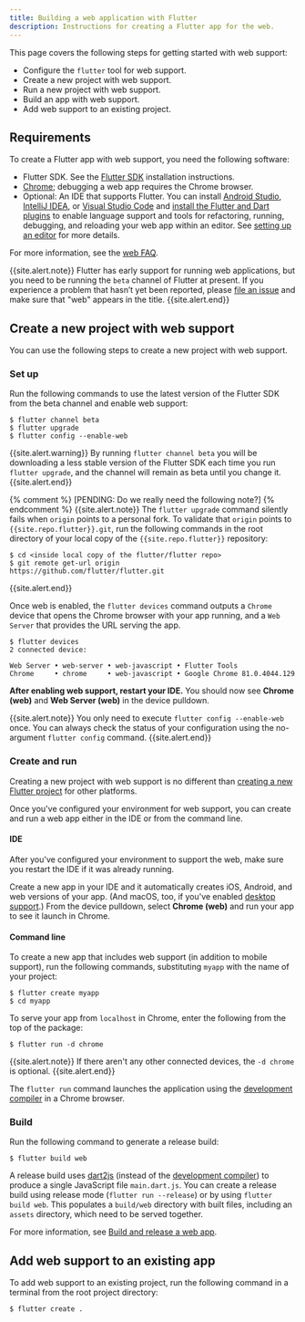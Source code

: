 ```yaml
---
title: Building a web application with Flutter
description: Instructions for creating a Flutter app for the web.
---
```


This page covers the following steps for getting started with web support:

* Configure the `flutter` tool for web support.
* Create a new project with web support.
* Run a new project with web support.
* Build an app with web support.
* Add web support to an existing project.

## Requirements

To create a Flutter app with web support,
you need the following software:

* Flutter SDK. See the
  [Flutter SDK][] installation instructions.
* [Chrome][]; debugging a web app requires
  the Chrome browser.
* Optional: An IDE that supports Flutter.
  You can install [Android Studio][], [IntelliJ IDEA][],
  or [Visual Studio Code][] and
  [install the Flutter and Dart plugins][]
  to enable language support and tools for refactoring,
  running, debugging, and reloading your web app
  within an editor. See [setting up an editor][]
  for more details.

[Android Studio]: https://developer.android.com/studio
[IntelliJ IDEA]: https://www.jetbrains.com/idea/
[Visual Studio Code]: https://code.visualstudio.com/


For more information, see the [web FAQ][].

{{site.alert.note}}
  Flutter has early support for running web applications, but
  you need to be running the `beta` channel of Flutter at present.
  If you experience a problem that hasn’t yet been reported,
  please [file an issue][] and make sure that "web" appears in the title.
{{site.alert.end}}

## Create a new project with web support

You can use the following steps
to create a new project with web support.

### Set up

Run the following commands to use the latest version of the Flutter SDK
from the beta channel and enable web support:

```terminal
$ flutter channel beta
$ flutter upgrade
$ flutter config --enable-web
```

{{site.alert.warning}}
By running `flutter channel beta` you will be downloading a less stable 
version of the Flutter SDK each time you run `flutter upgrade`, and the channel 
will remain as beta until you change it.
{{site.alert.end}}

{% comment %}
[PENDING: Do we really need the following note?]
{% endcomment %}
{{site.alert.note}}
  The `flutter upgrade` command silently fails
  when `origin` points to a personal fork.
  To validate that `origin` points to `{{site.repo.flutter}}.git`,
  run the following commands in the root directory
  of your local copy of the `{{site.repo.flutter}}` repository:

  ```terminal
  $ cd <inside local copy of the flutter/flutter repo>
  $ git remote get-url origin
  https://github.com/flutter/flutter.git
  ```
{{site.alert.end}}

Once web is enabled,
the `flutter devices` command outputs a `Chrome` device
that opens the Chrome browser with your app running,
and a `Web Server` that provides the URL serving the app.

```terminal
$ flutter devices
2 connected device:

Web Server • web-server • web-javascript • Flutter Tools
Chrome     • chrome     • web-javascript • Google Chrome 81.0.4044.129
```

**After enabling web support, restart your IDE.**
You should now see **Chrome (web)** and
**Web Server (web)** in the device pulldown.

{{site.alert.note}}
  You only need to execute `flutter config --enable-web` once.
  You can always check the status of your configuration using
  the no-argument `flutter config` command.
{{site.alert.end}}

### Create and run

Creating a new project with web support is no different
than [creating a new Flutter project][] for other platforms.

Once you've configured your environment for web
support, you can create and run a web app either
in the IDE or from the command line.

#### IDE

After you've configured your environment to support
the web, make sure you restart the IDE if it was
already running.

Create a new app in your IDE and it automatically
creates iOS, Android, and web versions of your app.
(And macOS, too, if you've enabled [desktop support][].)
From the device pulldown, select **Chrome (web)**
and run your app to see it launch in Chrome.

#### Command line

To create a new app that includes web support
(in addition to mobile support), run the following commands,
substituting `myapp` with the name of your project:

```terminal
$ flutter create myapp
$ cd myapp
```

To serve your app from `localhost` in Chrome,
enter the following from the top of the package:

```terminal
$ flutter run -d chrome
```
{{site.alert.note}}
  If there aren't any other connected devices,
  the `-d chrome` is optional.
{{site.alert.end}}

The `flutter run` command launches the application using the
[development compiler] in a Chrome browser.

### Build

Run the following command to generate a release build:

```terminal
$ flutter build web
```

A release build uses [dart2js][]
(instead of the [development compiler][])
to produce a single JavaScript file `main.dart.js`.
You can create a release build using release mode
(`flutter run --release`) or by using `flutter build web`.
This populates a `build/web` directory
with built files, including an `assets` directory,
which need to be served together.

For more information, see
[Build and release a web app][].

## Add web support to an existing app

To add web support to an existing project,
run the following command in a
terminal from the root project directory:

```terminal
$ flutter create .
```


[Build and release a web app]: /docs/deployment/web
[creating a new Flutter project]: /docs/get-started/test-drive
[dart2js]: https://dart.dev/tools/dart2js
[desktop support]: /desktop
[development compiler]: https://dart.dev/tools/dartdevc
[file an issue]: {{site.github}}/flutter/flutter/issues/new?title=[web]:+%3Cdescribe+issue+here%3E&labels=%E2%98%B8+platform-web&body=Describe+your+issue+and+include+the+command+you%27re+running,+flutter_web%20version,+browser+version
[install the Flutter and Dart plugins]: /docs/get-started/editor
[setting up an editor]: /docs/get-started/editor
[web FAQ]: /docs/development/platform-integration/web
[Chrome]: https://www.google.com/chrome/
[Flutter SDK]: https://flutter.dev/docs/get-started/install
